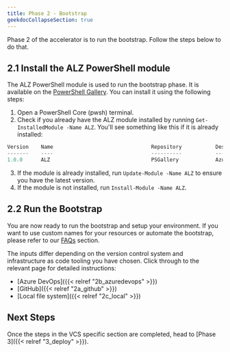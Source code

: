 ```yaml
---
title: Phase 2 - Bootstrap
geekdocCollapseSection: true
---
```


Phase 2 of the accelerator is to run the bootstrap. Follow the steps below to do that.

## 2.1 Install the ALZ PowerShell module

The ALZ PowerShell module is used to run the bootstrap phase. It is available on the [PowerShell Gallery](https://www.powershellgallery.com/packages/ALZ/). You can install it using the following steps:

1. Open a PowerShell Core (pwsh) terminal.
2. Check if you already have the ALZ module installed  by running `Get-InstalledModule -Name ALZ`. You'll see something like this if it is already installed:

```powershell
Version    Name                                Repository           Description
-------    ----                                ----------           -----------
1.0.0      ALZ                                 PSGallery            Azure Landing Zones Powershell Module
```

3. If the module is already installed, run `Update-Module -Name ALZ` to ensure you have the latest version.
4. If the module is not installed, run `Install-Module -Name ALZ`.

## 2.2 Run the Bootstrap

You are now ready to run the bootstrap and setup your environment. If you want to use custom names for your resources or automate the bootstrap, please refer to our [FAQs](https://github.com/Azure/alz-terraform-accelerator/wiki/Frequently-Asked-Questions) section.

The inputs differ depending on the version control system and infrastructure as code tooling you have chosen. Click through to the relevant page for detailed instructions:

- [Azure DevOps]({{< relref "2b_azuredevops" >}})
- [GitHub]({{< relref "2a_github" >}})
- [Local file system]({{< relref "2c_local" >}})

## Next Steps

Once the steps in the VCS specific section are completed, head to [Phase 3]({{< relref "3_deploy" >}}).
